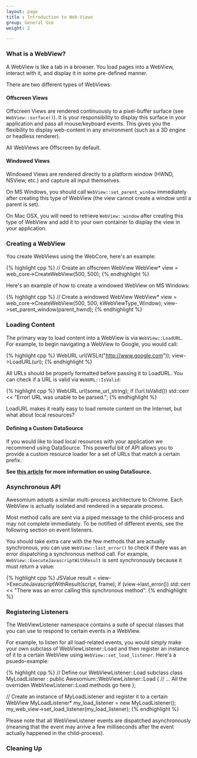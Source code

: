 ```yaml
---
layout: page
title : Introduction to Web-Views
group: General Use
weight: 2

---
```


### What is a WebView?

A WebView is like a tab in a browser. You load pages into a WebView, interact with it, and display it in some pre-defined manner.

There are two different types of WebViews:

#### Offscreen Views

Offscreen Views are rendered continuously to a pixel-buffer surface (see `WebView::surface()`). It is your responsibility to display this surface in your application and pass all mouse/keyboard events. This gives you the flexibility to display web-content in any environment (such as a 3D engine or headless renderer).

All WebViews are Offscreen by default.

#### Windowed Views

Windowed Views are rendered directly to a platform window (HWND, NSView, etc.) and capture all input themselves.

On MS Windows, you should call `WebView::set_parent_window` immediately after creating this type of WebView (the view cannot create a window until a parent is set).

On Mac OSX, you will need to retrieve  `WebView::window` after creating this type of WebView and add it to your own container to display the view in your application.

### Creating a WebView

You create WebViews using the WebCore, here's an example:

{% highlight cpp %}
// Create an offscreen WebView
WebView* view = web_core->CreateWebView(500, 500);
{% endhighlight %}

Here's an example of how to create a windowed WebView on MS Windows:

{% highlight cpp %}
// Create a windowed WebView
WebView* view = web_core->CreateWebView(500, 500, kWebViewType_Window);
view->set_parent_window(parent_hwnd);
{% endhighlight %}

### Loading Content

The primary way to load content into a WebView is via `WebView::LoadURL`. For example, to begin navigating a WebView to Google, you would call:

{% highlight cpp %}
WebURL url(WSLit("http://www.google.com"));
view->LoadURL(url);
{% endhighlight %}

All URLs should be properly formatted before passing it to LoadURL. You can check if a URL is valid via `WebURL::IsValid`:

{% highlight cpp %}
WebURL url(some_url_string);
if (!url.IsValid())
  std::cerr << "Error! URL was unable to be parsed.";
{% endhighlight %}

LoadURL makes it really easy to load remote content on the Internet, but what about local resources? 

#### Defining a Custom DataSource

If you would like to load local resources with your application we recommend using DataSource. This powerful bit of API allows you to provide a custom resource loader for a set of URLs that match a certain prefix.

**See [this article](using-data-sources.html) for more information on using DataSource.**

### Asynchronous API

Awesomium adopts a similar multi-process architecture to Chrome. Each WebView is actually isolated and rendered in a separate process.

Most method calls are sent via a piped message to the child-process and may not complete immediately. To be notified of different events, see the following section on event listeners.

You should take extra care with the few methods that are actually synchronous, you can use `WebView::last_error()` to check if there was an error dispatching a synchronous method call. For example, `WebView::ExecuteJavascriptWithResult` is sent synchronously because it must return a value:

{% highlight cpp %}
JSValue result = view->ExecuteJavascriptWithResult(script, frame);
if (view->last_error())
  std::cerr << "There was an error calling this synchronous method".
{% endhighlight %}

### Registering Listeners

The WebViewListener namespace contains a suite of special classes that you can use to respond to certain events in a WebView.

For example, to listen for all load-related events, you would simply make your own subclass of WebViewListener::Load and then register an instance of it to a certain WebView using `WebView::set_load_listener`. Here's a psuedo-example:

{% highlight cpp %}
// Define our WebViewListener::Load subclass
class MyLoadListener : public Awesomium::WebViewListener::Load {
  // ... All the overriden WebViewListener::Load methods go here
};

// Create an instance of MyLoadListener and register it to a certain WebView
MyLoadListener* my_load_listener = new MyLoadListener();
my_web_view->set_load_listener(my_load_listener);
{% endhighlight %}

Please note that all WebViewListener events are dispatched asynchronously (meaning that the event may arrive a few milliseconds after the event actually happened in the child-process).

### Cleaning Up